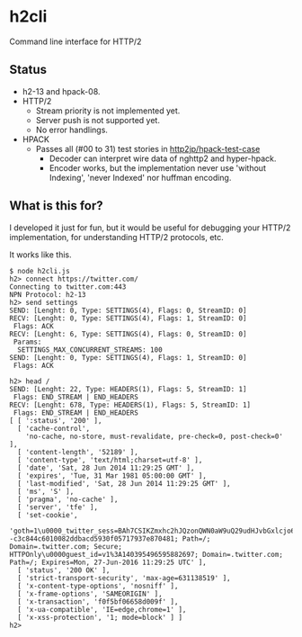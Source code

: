 h2cli
=====

Command line interface for HTTP/2


Status
------
- h2-13 and hpack-08.
- HTTP/2
    - Stream priority is not implemented yet.
    - Server push is not supported yet.
    - No error handlings.
- HPACK
    - Passes all (#00 to 31) test stories in [http2jp/hpack-test-case](https://github.com/http2jp/hpack-test-case/)
        - Decoder can interpret wire data of nghttp2 and hyper-hpack.
        - Encoder works, but the implementation never use 'without Indexing', 'never Indexed' nor huffman encoding.


What is this for?
-----------------

I developed it just for fun, but it would be useful for debugging your HTTP/2 implementation, for understanding HTTP/2 protocols, etc.

It works like this.

```
$ node h2cli.js
h2> connect https://twitter.com/
Connecting to twitter.com:443
NPN Protocol: h2-13
h2> send settings
SEND: [Lenght: 0, Type: SETTINGS(4), Flags: 0, StreamID: 0]
RECV: [Lenght: 0, Type: SETTINGS(4), Flags: 1, StreamID: 0]
 Flags: ACK
RECV: [Lenght: 6, Type: SETTINGS(4), Flags: 0, StreamID: 0]
 Params:
  SETTINGS_MAX_CONCURRENT_STREAMS: 100
SEND: [Lenght: 0, Type: SETTINGS(4), Flags: 1, StreamID: 0]
 Flags: ACK

h2> head /
SEND: [Lenght: 22, Type: HEADERS(1), Flags: 5, StreamID: 1]
 Flags: END_STREAM | END_HEADERS
RECV: [Lenght: 678, Type: HEADERS(1), Flags: 5, StreamID: 1]
 Flags: END_STREAM | END_HEADERS
[ [ ':status', '200' ],
  [ 'cache-control',
    'no-cache, no-store, must-revalidate, pre-check=0, post-check=0' ],
  [ 'content-length', '52189' ],
  [ 'content-type', 'text/html;charset=utf-8' ],
  [ 'date', 'Sat, 28 Jun 2014 11:29:25 GMT' ],
  [ 'expires', 'Tue, 31 Mar 1981 05:00:00 GMT' ],
  [ 'last-modified', 'Sat, 28 Jun 2014 11:29:25 GMT' ],
  [ 'ms', 'S' ],
  [ 'pragma', 'no-cache' ],
  [ 'server', 'tfe' ],
  [ 'set-cookie',
    'goth=1\u0000_twitter_sess=BAh7CSIKZmxhc2hJQzonQWN0aW9uQ29udHJvbGxlcjo6Rmxhc2g6OkZsYXNo%250ASGFzaHsABjoKQHVzZWR7ADoMY3NyZl9pZCIlN2JhYzBhZGZhMTA2MDRhNDc0%250AZmNiZDYyNWYzNGM0YjI6D2NyZWF0ZWRfYXRsKwjHrTziRgE6B2lkIiU4YjJk%250AYTRjZjdkMmFlZGE0NWQzZDQzN2E2ODA4ZGM1Yw%253D%253D--c3c844c6010082ddbacd5930f05717937e870481; Path=/; Domain=.twitter.com; Secure; HTTPOnly\u0000guest_id=v1%3A140395496595882697; Domain=.twitter.com; Path=/; Expires=Mon, 27-Jun-2016 11:29:25 UTC' ],
  [ 'status', '200 OK' ],
  [ 'strict-transport-security', 'max-age=631138519' ],
  [ 'x-content-type-options', 'nosniff' ],
  [ 'x-frame-options', 'SAMEORIGIN' ],
  [ 'x-transaction', 'f0f5bf06658d009f' ],
  [ 'x-ua-compatible', 'IE=edge,chrome=1' ],
  [ 'x-xss-protection', '1; mode=block' ] ]
h2> 
```
